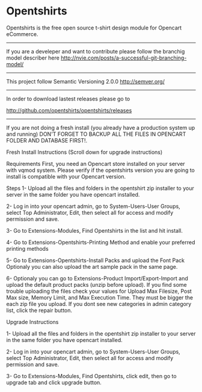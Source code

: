 Opentshirts
===========

Opentshirts is the free open source t-shirt design module for Opencart eCommerce.

--------------------------------------------------------------------------------

If you are a develeper and want to contribute please follow the branchig model describer here
http://nvie.com/posts/a-successful-git-branching-model/

--------------------------------------------------------------------------------

This project follow Semantic Versioning 2.0.0
http://semver.org/

--------------------------------------------------------------------------------

In order to download lastest releases please go to 

http://github.com/opentshirts/opentshirts/releases

--------------------------------------------------------------------------------

If you are not doing a fresh install (you already have a production system up and running) DON'T FORGET TO BACKUP ALL THE FILES IN OPENCART FOLDER AND DATABASE FIRST!.

Fresh Install Instructions (Scroll down for upgrade instructions)

Requirements
First, you need an Opencart store installed on your server with vqmod system.
Please verify if the opentshirts version you are going to install is compatible with your Opencart version.

Steps
1- Upload all the files and folders in the opentshirt zip installer to your server in the same folder you have opencart installed.

2- Log in into your opencart admin, go to System-Users-User Groups, select Top Administrator, Edit, then select all for access and modify permission and save.

3- Go to Extensions-Modules, Find Opentshirts in the list and hit install.

4- Go to Extensions-Opentshirts-Printing Method and enable your preferred printing methods

5- Go to Extensions-Opentshirts-Install Packs and upload the Font Pack
Optionaly you can also upload the art sample pack in the same page.

6- Optionaly you can go to Extensions-Product Import/Export-Import and upload the default product packs (unzip before upload). If you find some trouble uploading the files check your values for Upload Max Filesize, Post Max size, Memory Limit, and Max Execution Time. They must be bigger the each zip file you upload.
If you dont see new categories in admin category list, click the repair button.

Upgrade Instructions

1- Upload all the files and folders in the opentshirt zip installer to your server in the same folder you have opencart installed.

2- Log in into your opencart admin, go to System-Users-User Groups, select Top Administrator, Edit, then select all for access and modify permission and save.

3- Go to Extensions-Modules, Find Opentshirts, click edit, then go to upgrade tab and click upgrade button.
